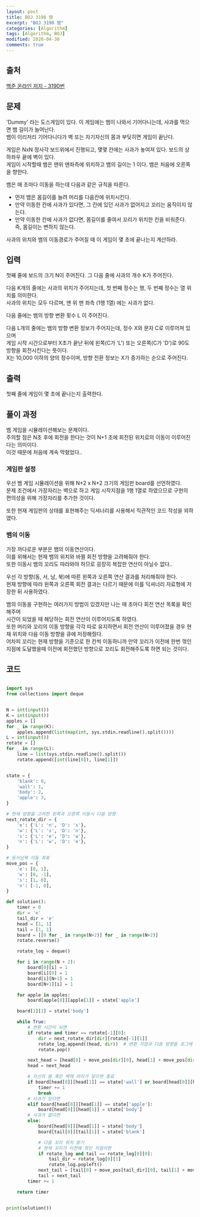 ```yaml
---
layout: post
title: BOJ 3190 뱀
excerpt: "BOJ 3190 뱀"
categories: [Algorithm]
tags: [Algorithm, BOJ]
modified: 2020-04-30
comments: true
---
```


## 출처
[백준 온라인 저지 - 3190번](https://www.acmicpc.net/problem/3190)


## 문제
'Dummy' 라는 도스게임이 있다. 이 게임에는 뱀이 나와서 기어다니는데, 사과를 먹으면 뱀 길이가 늘어난다. <br>
뱀이 이리저리 기어다니다가 벽 또는 자기자신의 몸과 부딪히면 게임이 끝난다.

게임은 NxN 정사각 보드위에서 진행되고, 몇몇 칸에는 사과가 놓여져 있다. 보드의 상하좌우 끝에 벽이 있다. <br>
게임이 시작할때 뱀은 맨위 맨좌측에 위치하고 뱀의 길이는 1 이다. 뱀은 처음에 오른쪽을 향한다.

뱀은 매 초마다 이동을 하는데 다음과 같은 규칙을 따른다.

* 먼저 뱀은 몸길이를 늘려 머리를 다음칸에 위치시킨다.
* 만약 이동한 칸에 사과가 있다면, 그 칸에 있던 사과가 없어지고 꼬리는 움직이지 않는다.
* 만약 이동한 칸에 사과가 없다면, 몸길이를 줄여서 꼬리가 위치한 칸을 비워준다. 즉, 몸길이는 변하지 않는다.

사과의 위치와 뱀의 이동경로가 주어질 때 이 게임이 몇 초에 끝나는지 계산하라.

## 입력
첫째 줄에 보드의 크기 N이 주어진다. 그 다음 줄에 사과의 개수 K가 주어진다. <br>

다음 K개의 줄에는 사과의 위치가 주어지는데, 첫 번째 정수는 행, 두 번째 정수는 열 위치를 의미한다. <br>
사과의 위치는 모두 다르며, 맨 위 맨 좌측 (1행 1열) 에는 사과가 없다. <br>

다음 줄에는 뱀의 방향 변환 횟수 L 이 주어진다.  <br>

다음 L개의 줄에는 뱀의 방향 변환 정보가 주어지는데, 정수 X와 문자 C로 이루어져 있으며 <br>
게임 시작 시간으로부터 X초가 끝난 뒤에 왼쪽(C가 'L') 또는 오른쪽(C가 'D')로 90도 방향을 회전시킨다는 뜻이다. <br>
X는 10,000 이하의 양의 정수이며, 방향 전환 정보는 X가 증가하는 순으로 주어진다.<br>

## 출력
첫째 줄에 게임이 몇 초에 끝나는지 출력한다.

## 풀이 과정
뱀 게임을 시뮬레이션해보는 문제이다. <br>
주의할 점은 N초 후에 회전을 한다는 것이 N+1 초에 회전된 위치로의 이동이 이루어진다는 의미이다. <br>
이것 때문에 처음에 계속 막혔었다..

### 게임판 설정
우선 뱀 게임 시뮬레이션을 위해 N+2 x N+2 크기의 게임판 board를 선언하였다. <br>
문제 조건에서 가장자리는 벽으로 하고 게임 시작지점을 1행 1열로 하였으므로 구현의 편의성을 위해 가장자리를 추가한 것이다. <br>

또한 현재 게임판의 상태를 표현해주는 딕셔너리를 사용해서 직관적인 코드 작성을 꾀하였다.

### 뱀의 이동
가장 까다로운 부분은 뱀의 이동연산이다. <br>
이를 위해서는 현재 뱀의 위치와 바뀔 회전 방향을 고려해줘야 한다. <br>
또한 이동시 뱀의 꼬리도 따라와야 하므로 굉장히 복잡한 연산이 아닐수 없다..

우선 각 방향(동, 서, 남, 북)에 따른 왼쪽과 오른쪽 연산 결과를 처리해줘야 한다. <br>
현재 방향에 따라 왼쪽과 오른쪽 회전 결과는 다르기 때문에 이를 딕셔너리 자료형에 저장한 뒤 사용하였다. <br>

뱀의 이동을 구현하는 여러가지 방법이 있겠지만 나는 매 초마다 회전 연산 목록을 확인해주며 <br>
시간이 되었을 때 해당하는 회전 연산이 이루어지도록 하였다. <br>
또한 머리와 꼬리의 이동 방향을 각각 따로 유지하면서 회전 연산이 이루어졌을 경우 현재 위치와 다음 이동 방향을 큐에 저장해줬다. <br>
어차피 꼬리는 현재 방향을 기준으로 한 칸씩 이동하니까 만약 꼬리가 이전에 한번 꺾인 지점에 도달했을때 이전에 회전했던 방향으로 꼬리도 회전해주도록 하면 되는 것이다.

## 코드
~~~ python

import sys
from collections import deque


N = int(input())
K = int(input())
apples = []
for _ in range(K):
    apples.append(list(map(int, sys.stdin.readline().split())))
L = int(input())
rotate = []
for _ in range(L):
    line = list(sys.stdin.readline().split())
    rotate.append([int(line[0]), line[1]])


state = {
    'blank': 0,
    'wall': 1,
    'body': 2,
    'apple': 3,
}

# 현재 방향을 고려한 왼쪽과 오른쪽 이동시 다음 방향
next_rotate_dir = {
    'e': {'L': 'n', 'D': 's'},
    'w': {'L': 's', 'D': 'n'},
    's': {'L': 'e', 'D': 'w'},
    'n': {'L': 'w', 'D': 'e'},
}

# 동서남북 이동 좌표
move_pos = {
    'e': [0, 1],
    'w': [0, -1],
    's': [1, 0],
    'n': [-1, 0],
}

def solution():
    timer = 0
    dir = 'e'
    tail_dir = 'e'
    head = [1, 1]
    tail = [1, 1]
    board = [[0 for _ in range(N+2)] for _ in range(N+2)]
    rotate.reverse()

    rotate_log = deque()

    for i in range(N + 2):
        board[0][i] = 1
        board[i][0] = 1
        board[i][N+1] = 1
        board[N+1][i] = 1

    for apple in apples:
        board[apple[0]][apple[1]] = state['apple']

    board[1][1] = state['body']

    while True:
        # 변환 시간이 되면
        if rotate and timer == rotate[-1][0]:
            dir = next_rotate_dir[dir][rotate[-1][1]]
            rotate_log.append((head, dir))  # 변환 지점과 다음 방향을 로그에 저장
            rotate.pop()

        next_head = [head[0] + move_pos[dir][0], head[1] + move_pos[dir][1]]
        head = next_head

        # 자신의 몸 혹은 벽에 머리가 닿으면 종료
        if board[head[0]][head[1]] == state['wall'] or board[head[0]][head[1]] == state['body']:
            timer += 1
            break
        # 사과가 있다면
        elif board[head[0]][head[1]] == state['apple']:
            board[head[0]][head[1]] = state['body']
        # 사과가 없다면
        else:
            board[head[0]][head[1]] = state['body']
            board[tail[0]][tail[1]] = state['blank']

            # 다음 꼬리 위치 찾기
            # 현재 꼬리가 이전에 꺾인 지점이면
            if rotate_log and tail == rotate_log[0][0]:
                tail_dir = rotate_log[0][1]
                rotate_log.popleft()
            next_tail = [tail[0] + move_pos[tail_dir][0], tail[1] + move_pos[tail_dir][1]]
            tail = next_tail
        timer += 1

    return timer


print(solution())

~~~

